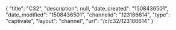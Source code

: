 {
    "title": "C32",
    "description": null,
    "date_created": "1508436501",
    "date_modified": "1508436501",
    "channelid": "123186614",
    "type": "captivate",
    "layout": "channel",
    "url": "\/c\/c32\/123186614"
}